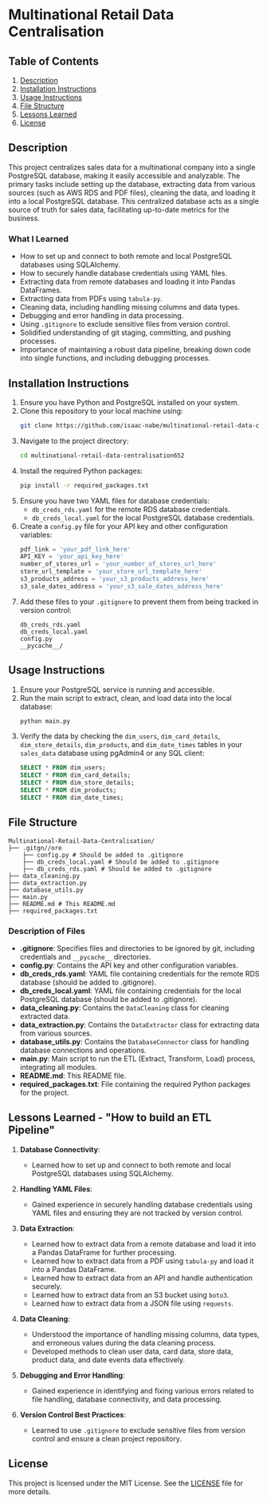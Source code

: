 # Multinational Retail Data Centralisation

## Table of Contents

1. [Description](#description)
2. [Installation Instructions](#installation-instructions)
3. [Usage Instructions](#usage-instructions)
4. [File Structure](#file-structure)
5. [Lessons Learned](#lessons-learned)
6. [License](#license)

## Description

This project centralizes sales data for a multinational company into a single PostgreSQL database, making it easily accessible and analyzable. The primary tasks include setting up the database, extracting data from various sources (such as AWS RDS and PDF files), cleaning the data, and loading it into a local PostgreSQL database. This centralized database acts as a single source of truth for sales data, facilitating up-to-date metrics for the business.

### What I Learned

- How to set up and connect to both remote and local PostgreSQL databases using SQLAlchemy.
- How to securely handle database credentials using YAML files.
- Extracting data from remote databases and loading it into Pandas DataFrames.
- Extracting data from PDFs using `tabula-py`.
- Cleaning data, including handling missing columns and data types.
- Debugging and error handling in data processing.
- Using `.gitignore` to exclude sensitive files from version control.
- Solidified understanding of git staging, committing, and pushing processes.
- Importance of maintaining a robust data pipeline, breaking down code into single functions, and including debugging processes.

## Installation Instructions

1. Ensure you have Python and PostgreSQL installed on your system.
2. Clone this repository to your local machine using:
    ```sh
    git clone https://github.com/isaac-nabe/multinational-retail-data-centralisation652.git
    ```
3. Navigate to the project directory:
    ```sh
    cd multinational-retail-data-centralisation652
    ```
4. Install the required Python packages:
    ```sh
    pip install -r required_packages.txt
    ```
5. Ensure you have two YAML files for database credentials:
    - `db_creds_rds.yaml` for the remote RDS database credentials.
    - `db_creds_local.yaml` for the local PostgreSQL database credentials.
6. Create a `config.py` file for your API key and other configuration variables:
    ```python
    pdf_link = 'your_pdf_link_here'
    API_KEY = 'your_api_key_here'
    number_of_stores_url = 'your_number_of_stores_url_here'
    store_url_template = 'your_store_url_template_here'
    s3_products_address = 'your_s3_products_address_here'
    s3_sale_dates_address = 'your_s3_sale_dates_address_here'
    ```
7. Add these files to your `.gitignore` to prevent them from being tracked in version control:
    ```plaintext
    db_creds_rds.yaml
    db_creds_local.yaml
    config.py
    __pycache__/
    ```

## Usage Instructions

1. Ensure your PostgreSQL service is running and accessible.
2. Run the main script to extract, clean, and load data into the local database:
    ```sh
    python main.py
    ```
3. Verify the data by checking the `dim_users`, `dim_card_details`, `dim_store_details`, `dim_products`, and `dim_date_times` tables in your `sales_data` database using pgAdmin4 or any SQL client:
    ```sql
    SELECT * FROM dim_users;
    SELECT * FROM dim_card_details;
    SELECT * FROM dim_store_details;
    SELECT * FROM dim_products;
    SELECT * FROM dim_date_times;
    ```

## File Structure
```
Multinational-Retail-Data-Centralisation/
├── .gitgn//ore
	├── config.py # Should be added to .gitignore
	├── db_creds_local.yaml # Should be added to .gitignore
	├── db_creds_rds.yaml # Should be added to .gitignore
├── data_cleaning.py
├── data_extraction.py
├── database_utils.py
├── main.py
├── README.md # This README.md
├── required_packages.txt
```

### Description of Files

- **.gitignore**: Specifies files and directories to be ignored by git, including credentials and `__pycache__` directories.
- **config.py**: Contains the API key and other configuration variables.
- **db_creds_rds.yaml**: YAML file containing credentials for the remote RDS database (should be added to .gitignore).
- **db_creds_local.yaml**: YAML file containing credentials for the local PostgreSQL database (should be added to .gitignore).
- **data_cleaning.py**: Contains the `DataCleaning` class for cleaning extracted data.
- **data_extraction.py**: Contains the `DataExtractor` class for extracting data from various sources.
- **database_utils.py**: Contains the `DatabaseConnector` class for handling database connections and operations.
- **main.py**: Main script to run the ETL (Extract, Transform, Load) process, integrating all modules.
- **README.md**: This README file.
- **required_packages.txt**: File containing the required Python packages for the project.

## Lessons Learned - "How to build an ETL Pipeline"

1. **Database Connectivity**:
   - Learned how to set up and connect to both remote and local PostgreSQL databases using SQLAlchemy.

2. **Handling YAML Files**:
   - Gained experience in securely handling database credentials using YAML files and ensuring they are not tracked by version control.

3. **Data Extraction**:
   - Learned how to extract data from a remote database and load it into a Pandas DataFrame for further processing.
   - Learned how to extract data from a PDF using `tabula-py` and load it into a Pandas DataFrame.
   - Learned how to extract data from an API and handle authentication securely.
   - Learned how to extract data from an S3 bucket using `boto3`.
   - Learned how to extract data from a JSON file using `requests`.

4. **Data Cleaning**:
   - Understood the importance of handling missing columns, data types, and erroneous values during the data cleaning process.
   - Developed methods to clean user data, card data, store data, product data, and date events data effectively.

5. **Debugging and Error Handling**:
   - Gained experience in identifying and fixing various errors related to file handling, database connectivity, and data processing.

6. **Version Control Best Practices**:
   - Learned to use `.gitignore` to exclude sensitive files from version control and ensure a clean project repository.

## License

This project is licensed under the MIT License. See the [LICENSE](https://choosealicense.com/licenses/mit/) file for more details.
